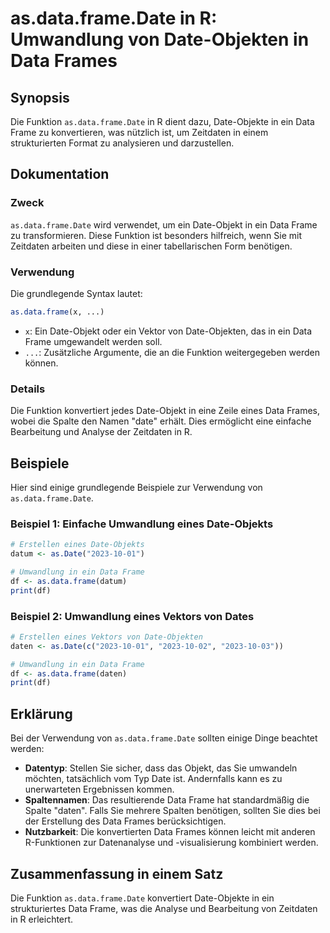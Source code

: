 <!--
Meta Description: # as.data.frame.Date in R: Umwandlung von Date-Objekten in Data Frames ## Synopsis Die Funktion `as.data.frame.Date` in R dient dazu, Date-Objekte in ...
Meta Keywords: data, date, frame, die, ein
-->

# as.data.frame.Date in R: Umwandlung von Date-Objekten in Data Frames

## Synopsis
Die Funktion `as.data.frame.Date` in R dient dazu, Date-Objekte in ein Data Frame zu konvertieren, was nützlich ist, um Zeitdaten in einem strukturierten Format zu analysieren und darzustellen.

## Dokumentation
### Zweck
`as.data.frame.Date` wird verwendet, um ein Date-Objekt in ein Data Frame zu transformieren. Diese Funktion ist besonders hilfreich, wenn Sie mit Zeitdaten arbeiten und diese in einer tabellarischen Form benötigen.

### Verwendung
Die grundlegende Syntax lautet:

```R
as.data.frame(x, ...)
```

- `x`: Ein Date-Objekt oder ein Vektor von Date-Objekten, das in ein Data Frame umgewandelt werden soll.
- `...`: Zusätzliche Argumente, die an die Funktion weitergegeben werden können.

### Details
Die Funktion konvertiert jedes Date-Objekt in eine Zeile eines Data Frames, wobei die Spalte den Namen "date" erhält. Dies ermöglicht eine einfache Bearbeitung und Analyse der Zeitdaten in R.

## Beispiele
Hier sind einige grundlegende Beispiele zur Verwendung von `as.data.frame.Date`.

### Beispiel 1: Einfache Umwandlung eines Date-Objekts
```R
# Erstellen eines Date-Objekts
datum <- as.Date("2023-10-01")

# Umwandlung in ein Data Frame
df <- as.data.frame(datum)
print(df)
```

### Beispiel 2: Umwandlung eines Vektors von Dates
```R
# Erstellen eines Vektors von Date-Objekten
daten <- as.Date(c("2023-10-01", "2023-10-02", "2023-10-03"))

# Umwandlung in ein Data Frame
df <- as.data.frame(daten)
print(df)
```

## Erklärung
Bei der Verwendung von `as.data.frame.Date` sollten einige Dinge beachtet werden:

- **Datentyp**: Stellen Sie sicher, dass das Objekt, das Sie umwandeln möchten, tatsächlich vom Typ Date ist. Andernfalls kann es zu unerwarteten Ergebnissen kommen.
- **Spaltennamen**: Das resultierende Data Frame hat standardmäßig die Spalte "daten". Falls Sie mehrere Spalten benötigen, sollten Sie dies bei der Erstellung des Data Frames berücksichtigen.
- **Nutzbarkeit**: Die konvertierten Data Frames können leicht mit anderen R-Funktionen zur Datenanalyse und -visualisierung kombiniert werden.

## Zusammenfassung in einem Satz
Die Funktion `as.data.frame.Date` konvertiert Date-Objekte in ein strukturiertes Data Frame, was die Analyse und Bearbeitung von Zeitdaten in R erleichtert.